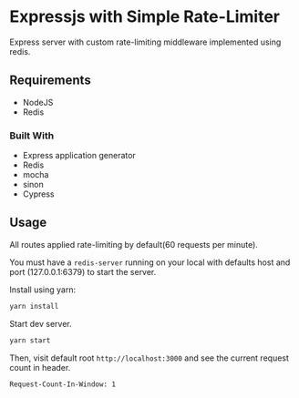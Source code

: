 # Expressjs with Simple Rate-Limiter

Express server with custom rate-limiting middleware implemented using redis.

## Requirements

- NodeJS
- Redis

### Built With

- Express application generator
- Redis
- mocha
- sinon
- Cypress

## Usage

All routes applied rate-limiting by default(60 requests per minute).

You must have a `redis-server` running on your local with defaults host and port  (127.0.0.1:6379) to start the server.

Install using yarn:

```bash
yarn install
```

Start dev server.

```bash
yarn start
```

Then, visit default root `http://localhost:3000` and see the current request count in header.

```header
Request-Count-In-Window: 1
```

Or receive `429 (Too Many Requests) Error` if requests exceed max limit which is 60 requests per minute.

Otherwise, visit testing page `http://localhost:3000/test/rate-limiting-max-3-window-2` configured with max limit 3 and 2 seconds window to test more easily.

## Rate Limit Middleware

Apply `rateLimiter` by setting *max request count* per window seconds and `RequestCounter` with given *window seconds*.

```js
const rateLimiter = require('./middleware/rate-limiter/rateLimiter');
const RequestCounter = require('./middleware/rate-limiter/requestCounter');

// apply a rate-limiting middleware with max limit 60 requests in 30 seconds window.
app.use(rateLimiter(60, new RequestCounter(30)));
```

`RequestCounter` provides `add` method which will resolve the current count with the given key and reset when TTL expired (use `redis` internally).

## Unit Test

Start mocha to test rateLimiter.js (no redis required):

```bash
yarn test
```

Since the main logic (TTL) in `RequestCounter` was implemented using redis, there's not much reason to have unit test. See the end-to-end test below.

## Cypress End-to-End Test

Run Cypress end-to-end test (redis required):

```bash
yarn test:end2end
```

If you fail running on Ubuntu, please check [Cypress Dependencies](https://docs.cypress.io/guides/continuous-integration/introduction.html#Dependencies).
